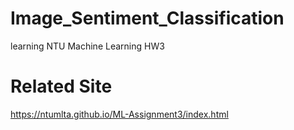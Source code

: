 # Image_Sentiment_Classification
learning NTU Machine Learning HW3

# Related Site
https://ntumlta.github.io/ML-Assignment3/index.html
